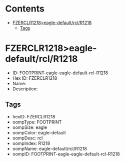 



Contents
========

* [FZERCLR1218>eagle-default/rcl/R1218](#fzerclr1218eagle-defaultrclr1218)
	* [Tags](#tags)

# FZERCLR1218>eagle-default/rcl/R1218

- ID: FOOTPRINT-eagle-eagle-default-rcl-R1218
- Hex ID: FZERCLR1218
- Name: 
- Description: 

## Tags

- hexID: FZERCLR1218
- oompType: FOOTPRINT
- oompSize: eagle
- oompColor: eagle-default
- oompDesc: rcl
- oompIndex: R1218
- oompName: eagle-default/rcl/R1218
- oompID: FOOTPRINT-eagle-eagle-default-rcl-R1218
